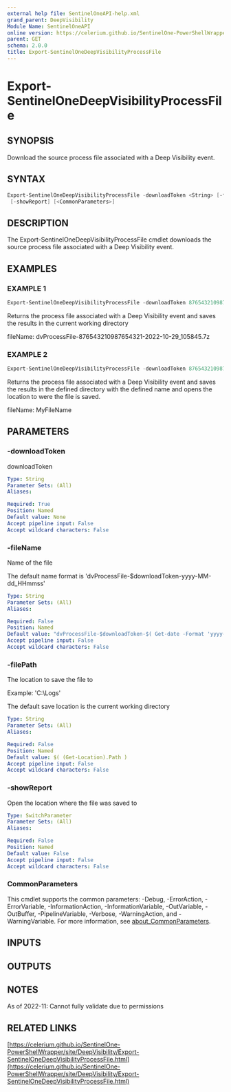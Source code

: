 ```yaml
---
external help file: SentinelOneAPI-help.xml
grand_parent: DeepVisibility
Module Name: SentinelOneAPI
online version: https://celerium.github.io/SentinelOne-PowerShellWrapper/site/DeepVisibility/Export-SentinelOneDeepVisibilityProcessFile.html
parent: GET
schema: 2.0.0
title: Export-SentinelOneDeepVisibilityProcessFile
---
```


# Export-SentinelOneDeepVisibilityProcessFile

## SYNOPSIS
Download the source process file associated with a Deep Visibility event.

## SYNTAX

```powershell
Export-SentinelOneDeepVisibilityProcessFile -downloadToken <String> [-fileName <String>] [-filePath <String>]
 [-showReport] [<CommonParameters>]
```

## DESCRIPTION
The Export-SentinelOneDeepVisibilityProcessFile cmdlet downloads the source process file associated with a Deep Visibility event.

## EXAMPLES

### EXAMPLE 1
```powershell
Export-SentinelOneDeepVisibilityProcessFile -downloadToken 876543210987654321
```

Returns the process file associated with a Deep Visibility event and saves the results in the current working directory

fileName:
    dvProcessFile-876543210987654321-2022-10-29_105845.7z

### EXAMPLE 2
```powershell
Export-SentinelOneDeepVisibilityProcessFile -downloadToken 876543210987654321 -fileName MyFileName -filePath C:\Logs -showReport
```

Returns the process file associated with a Deep Visibility event and saves the results in the defined directory with the defined name
and opens the location to were the file is saved.

fileName:
    MyFileName

## PARAMETERS

### -downloadToken
downloadToken

```yaml
Type: String
Parameter Sets: (All)
Aliases:

Required: True
Position: Named
Default value: None
Accept pipeline input: False
Accept wildcard characters: False
```

### -fileName
Name of the file

The default name format is 'dvProcessFile-$downloadToken-yyyy-MM-dd_HHmmss'

```yaml
Type: String
Parameter Sets: (All)
Aliases:

Required: False
Position: Named
Default value: "dvProcessFile-$downloadToken-$( Get-date -Format 'yyyy-MM-dd_HHmmss' )"
Accept pipeline input: False
Accept wildcard characters: False
```

### -filePath
The location to save the file to

Example: 'C:\Logs'

The default save location is the current working directory

```yaml
Type: String
Parameter Sets: (All)
Aliases:

Required: False
Position: Named
Default value: $( (Get-Location).Path )
Accept pipeline input: False
Accept wildcard characters: False
```

### -showReport
Open the location where the file was saved to

```yaml
Type: SwitchParameter
Parameter Sets: (All)
Aliases:

Required: False
Position: Named
Default value: False
Accept pipeline input: False
Accept wildcard characters: False
```

### CommonParameters
This cmdlet supports the common parameters: -Debug, -ErrorAction, -ErrorVariable, -InformationAction, -InformationVariable, -OutVariable, -OutBuffer, -PipelineVariable, -Verbose, -WarningAction, and -WarningVariable. For more information, see [about_CommonParameters](http://go.microsoft.com/fwlink/?LinkID=113216).

## INPUTS

## OUTPUTS

## NOTES
As of 2022-11:
    Cannot fully validate due to permissions

## RELATED LINKS

[https://celerium.github.io/SentinelOne-PowerShellWrapper/site/DeepVisibility/Export-SentinelOneDeepVisibilityProcessFile.html](https://celerium.github.io/SentinelOne-PowerShellWrapper/site/DeepVisibility/Export-SentinelOneDeepVisibilityProcessFile.html)


